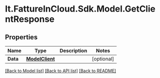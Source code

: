 # It.FattureInCloud.Sdk.Model.GetClientResponse

## Properties

Name | Type | Description | Notes
------------ | ------------- | ------------- | -------------
**Data** | [**ModelClient**](ModelClient.md) |  | [optional] 

[[Back to Model list]](../../README.md#documentation-for-models) [[Back to API list]](../../README.md#documentation-for-api-endpoints) [[Back to README]](../../README.md)

